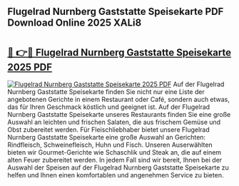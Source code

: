 ## Flugelrad Nurnberg Gaststatte Speisekarte PDF Download Online 2025 XALi8

# <h2><a href="http://gcb6jx9.nevu.top/?p=Flugelrad+Nurnberg+Gaststatte+Speisekarte">🔗 👉🔴 Flugelrad Nurnberg Gaststatte Speisekarte 2025 PDF</a></h2>

[![Flugelrad Nurnberg Gaststatte Speisekarte 2025 PDF](https://i.imgur.com/dBaPXMq.png)](http://gcb6jx9.nevu.top/?p=Flugelrad+Nurnberg+Gaststatte+Speisekarte)
Auf der Flugelrad Nurnberg Gaststatte Speisekarte finden Sie nicht nur eine Liste der angebotenen Gerichte in einem Restaurant oder Café, sondern auch etwas, das für Ihren Geschmack köstlich und geeignet ist. Auf der Flugelrad Nurnberg Gaststatte Speisekarte unseres Restaurants finden Sie eine große Auswahl an leichten und frischen Salaten, die aus frischem Gemüse und Obst zubereitet werden. Für Fleischliebhaber bietet unsere Flugelrad Nurnberg Gaststatte Speisekarte eine große Auswahl an Gerichten: Rindfleisch, Schweinefleisch, Huhn und Fisch. Unseren Auserwählten bieten wir Gourmet-Gerichte wie Schaschlik und Steak an, die auf einem alten Feuer zubereitet werden. In jedem Fall sind wir bereit, Ihnen bei der Auswahl der Speisen auf der Flugelrad Nurnberg Gaststatte Speisekarte zu helfen und Ihnen einen komfortablen und angenehmen Service zu bieten.
